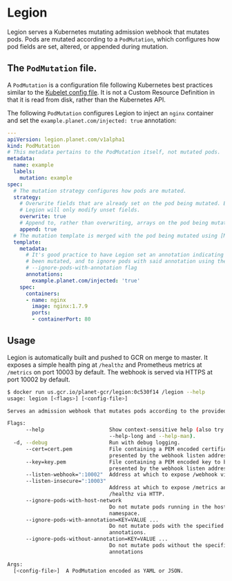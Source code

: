 # Legion
Legion serves a Kubernetes mutating admission webhook that mutates pods. Pods
are mutated according to a `PodMutation`, which configures how pod fields are
set, altered, or appended during mutation.

## The `PodMutation` file.
A `PodMutation` is a configuration file following Kubernetes best practices
similar to the [Kubelet config file](https://kubernetes.io/docs/tasks/administer-cluster/kubelet-config-file/).
It is not a Custom Resource Definition in that it is read from disk, rather than
the Kubernetes API.

The following `PodMutation` configures Legion to inject an `nginx` container and
set the `example.planet.com/injected: true` annotation:

```yaml
---
apiVersion: legion.planet.com/v1alpha1
kind: PodMutation
# This metadata pertains to the PodMutation itself, not mutated pods.
metadata:
  name: example
  labels:
    mutation: example
spec:
  # The mutation strategy configures how pods are mutated.
  strategy:
    # Overwrite fields that are already set on the pod being mutated. By default
    # Legion will only modify unset fields.
    overwrite: true
    # Append to, rather than overwriting, arrays on the pod being mutated.
    append: true
  # The mutation template is merged with the pod being mutated using [Mergo](https://github.com/imdario/mergo/)
  template:
    metadata:
      # It's good practice to have Legion set an annotation indicating a pod has
      # been mutated, and to ignore pods with said annotation using the
      # --ignore-pods-with-annotation flag
      annotations:
        example.planet.com/injected: 'true'
    spec:
      containers:
      - name: nginx
        image: nginx:1.7.9
        ports:
        - containerPort: 80
```

## Usage
Legion is automatically built and pushed to GCR on merge to master. It exposes
a simple health ping at `/healthz` and Prometheus metrics at `/metrics` on port
10003 by default. The webhook is served via HTTPS at port 10002 by default.

```bash
$ docker run us.gcr.io/planet-gcr/legion:0c530f14 /legion --help
usage: legion [<flags>] [<config-file>]

Serves an admission webhook that mutates pods according to the provided config.

Flags:
      --help                     Show context-sensitive help (also try
                                 --help-long and --help-man).
  -d, --debug                    Run with debug logging.
      --cert=cert.pem            File containing a PEM encoded certificate to be
                                 presented by the webhook listen address.
      --key=key.pem              File containing a PEM encoded key to be
                                 presented by the webhook listen address.
      --listen-webhook=":10002"  Address at which to expose /webhook via HTTPS.
      --listen-insecure=":10003"  
                                 Address at which to expose /metrics and
                                 /healthz via HTTP.
      --ignore-pods-with-host-network  
                                 Do not mutate pods running in the host network
                                 namespace.
      --ignore-pods-with-annotation=KEY=VALUE ...  
                                 Do not mutate pods with the specified
                                 annotations.
      --ignore-pods-without-annotation=KEY=VALUE ...  
                                 Do not mutate pods without the specified
                                 annotations

Args:
  [<config-file>]  A PodMutation encoded as YAML or JSON.
```
